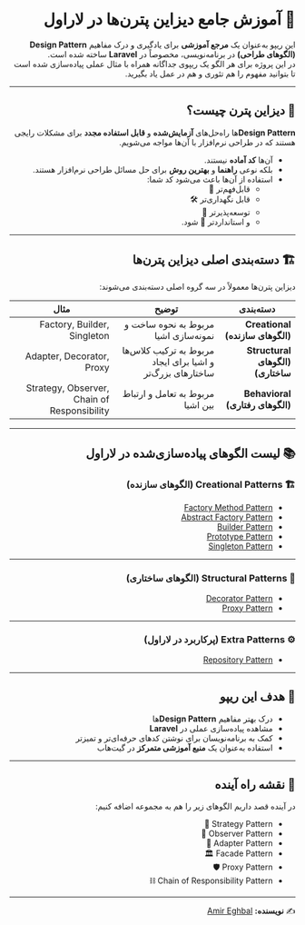 <div dir="rtl">

# 🎨 آموزش جامع دیزاین پترن‌ها در لاراول

این ریپو به‌عنوان یک **مرجع آموزشی** برای یادگیری و درک مفاهیم **Design Pattern (الگوهای طراحی)** در برنامه‌نویسی، مخصوصاً در **Laravel** ساخته شده است.  
در این پروژه برای هر الگو یک ریپوی جداگانه همراه با مثال عملی پیاده‌سازی شده است تا بتوانید مفهوم را هم تئوری و هم در عمل یاد بگیرید.  

---

## 📌 دیزاین پترن چیست؟
**Design Pattern**‌ها راه‌حل‌های **آزمایش‌شده** و **قابل استفاده مجدد** برای مشکلات رایجی هستند که در طراحی نرم‌افزار با آن‌ها مواجه می‌شویم.  

- آن‌ها **کد آماده** نیستند.  
- بلکه نوعی **راهنما** و **بهترین روش** برای حل مسائل طراحی نرم‌افزار هستند.  
- استفاده از آن‌ها باعث می‌شود کد شما:  
  - قابل‌فهم‌تر 🧩  
  - قابل نگهداری‌تر 🛠️  
  - توسعه‌پذیرتر 🚀  
  - و استانداردتر 📏 شود.  

---

## 🏗️ دسته‌بندی اصلی دیزاین پترن‌ها
دیزاین پترن‌ها معمولاً در سه گروه اصلی دسته‌بندی می‌شوند:

| دسته‌بندی | توضیح | مثال |
|-----------|--------|-------|
| **Creational (الگوهای سازنده)** | مربوط به نحوه ساخت و نمونه‌سازی اشیا | Factory, Builder, Singleton |
| **Structural (الگوهای ساختاری)** | مربوط به ترکیب کلاس‌ها و اشیا برای ایجاد ساختارهای بزرگ‌تر | Adapter, Decorator, Proxy |
| **Behavioral (الگوهای رفتاری)** | مربوط به تعامل و ارتباط بین اشیا | Strategy, Observer, Chain of Responsibility |

---

## 📚 لیست الگوهای پیاده‌سازی‌شده در لاراول

### 🏗️ Creational Patterns (الگوهای سازنده)
- [Factory Method Pattern](https://github.com/aieghbal/LaravelFactoryMethodPattern)  
- [Abstract Factory Pattern](https://github.com/aieghbal/LaravelAbstractFactoryPattern)  
- [Builder Pattern](https://github.com/aieghbal/LaravelBuilderPattern)  
- [Prototype Pattern](https://github.com/aieghbal/LaravelPrototypePattern)  
- [Singleton Pattern](https://github.com/aieghbal/Laravel-Singleton-Pattern)  

---

### 🧱 Structural Patterns (الگوهای ساختاری)
- [Decorator Pattern](https://github.com/aieghbal/LaravelDecoratorPattern)  
- [Proxy Pattern](https://github.com/aieghbal/LaravelProxyPattern) 

---

### ⚙️ Extra Patterns (پرکاربرد در لاراول)
- [Repository Pattern](https://github.com/aieghbal/LaravelRepositoryPattern)  

---

## 🎯 هدف این ریپو
- درک بهتر مفاهیم **Design Pattern**‌ها  
- مشاهده پیاده‌سازی عملی در **Laravel**  
- کمک به برنامه‌نویسان برای نوشتن کدهای حرفه‌ای‌تر و تمیزتر  
- استفاده به‌عنوان یک **منبع آموزشی متمرکز** در گیت‌هاب  

---

## 🚀 نقشه راه آینده
در آینده قصد داریم الگوهای زیر را هم به مجموعه اضافه کنیم:  

- Strategy Pattern 🎯  
- Observer Pattern 👀  
- Adapter Pattern 🔌  
- Facade Pattern 🏛️  
- Proxy Pattern 🛡️  
- Chain of Responsibility Pattern ⛓️  

---

✍️ **نویسنده:** [Amir Eghbal](https://github.com/aieghbal)  

</div>
